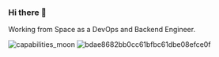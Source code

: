 ### Hi there 👋
Working from Space as a DevOps and Backend Engineer.

![capabilities_moon](https://user-images.githubusercontent.com/70452537/114315199-b5a3ad80-9af5-11eb-87a1-a169377409e4.gif)
![bdae8682bb0cc61bfbc61dbe08efce0f](https://user-images.githubusercontent.com/70452537/114315488-1bdd0000-9af7-11eb-9eee-684ace41d51e.jpg)
